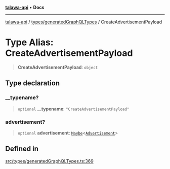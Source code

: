 [**talawa-api**](../../../README.md) • **Docs**

***

[talawa-api](../../../modules.md) / [types/generatedGraphQLTypes](../README.md) / CreateAdvertisementPayload

# Type Alias: CreateAdvertisementPayload

> **CreateAdvertisementPayload**: `object`

## Type declaration

### \_\_typename?

> `optional` **\_\_typename**: `"CreateAdvertisementPayload"`

### advertisement?

> `optional` **advertisement**: [`Maybe`](Maybe.md)\<[`Advertisement`](Advertisement.md)\>

## Defined in

[src/types/generatedGraphQLTypes.ts:369](https://github.com/PalisadoesFoundation/talawa-api/blob/fe65d855b3d1e3e4af621340e7e8bfa0325634c1/src/types/generatedGraphQLTypes.ts#L369)
